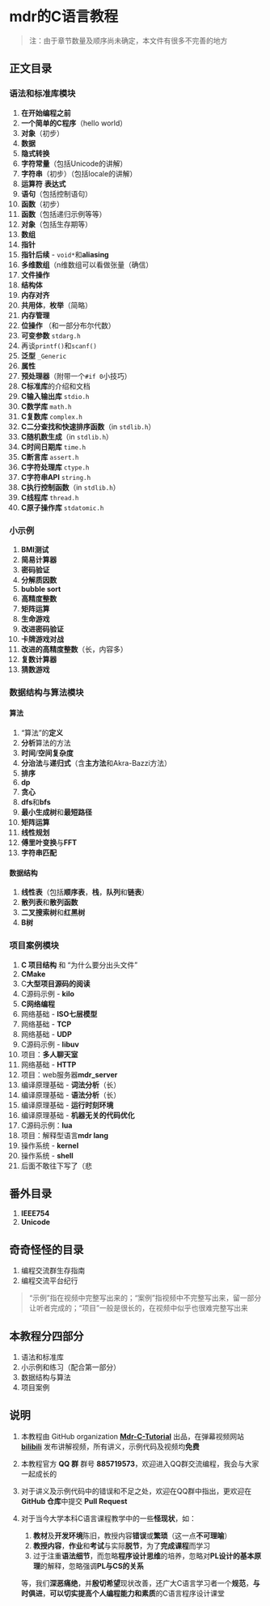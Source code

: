 # mdr的C语言教程

> 注：由于章节数量及顺序尚未确定，本文件有很多不完善的地方

## 正文目录

### 语法和标准库模块

1. **在开始编程之前**
2. **一个简单的C程序**（hello world）
3. **对象**（初步）
4. **数据**
5. **隐式转换**
6. **字符常量**（包括Unicode的讲解）
7. **字符串**（初步）（包括locale的讲解）
8. **运算符** **表达式**
9. **语句**（包括控制语句）
10. **函数**（初步）
11. **函数**（包括递归示例等等）
12. **对象**（包括生存期等）
13. **数组**
14. **指针**
15. **指针后续** - `void*`和**aliasing**
16. **多维数组**（n维数组可以看做张量（确信）
17. **文件操作**
18. **结构体**
19. **内存对齐**
20. **共用体**，**枚举**（简略）
21. **内存管理**
22. **位操作** （和一部分布尔代数）
23. **可变参数** `stdarg.h`
24. 再谈`printf()`和`scanf()`
25. **泛型** `_Generic`
26. **属性**
27. **预处理器**（附带一个`#if 0`小技巧）
28. **C标准库**的介绍和文档
29. **C输入输出库** `stdio.h`
30. **C数学库** `math.h`
31. **C复数库** `complex.h`
32. **C二分查找和快速排序函数**（in `stdlib.h`）
33. **C随机数生成**（in `stdlib.h`）
34. **C时间日期库** `time.h`
35. **C断言库** `assert.h`
36. **C字符处理库** `ctype.h`
37. **C字符串API** `string.h`
38. **C执行控制函数**（in `stdlib.h`）
39. **C线程库** `thread.h`
40. **C原子操作库** `stdatomic.h`

### 小示例

1. **BMI测试**
2. **简易计算器**
3. **密码验证**
4. **分解质因数**
5. **bubble sort**
6. **高精度整数**
7. **矩阵运算**
8. **生命游戏**
9. **改进密码验证**
10. **卡牌游戏对战**
11. **改进的高精度整数**（长，内容多）
12. **复数计算器**
13. **猜数游戏**

### 数据结构与算法模块

#### 算法

1. “算法”的**定义**
2. **分析**算法的方法
3. **时间**/**空间复杂度**
4. **分治法**与**递归式**（含**主方法**和Akra-Bazzi方法）
5. **排序**
6. **dp**
7. **贪心**
8. **dfs**和**bfs**
9. **最小生成树**和**最短路径**
10. **矩阵运算**
11. **线性规划**
12. **傅里叶变换**与**FFT**
13. **字符串匹配**

#### 数据结构

1. **线性表**（包括**顺序表**，**栈**，**队列**和**链表**）
2. **散列表**和**散列函数**
3. **二叉搜索树**和**红黑树**
4. **B树**

### 项目案例模块

1. **C 项目结构** 和 “为什么要分出头文件”
2. **CMake**
3. C**大型项目源码的阅读**
4. C源码示例 - **kilo**
5. **C网络编程**
6. 网络基础 - **ISO七层模型**
7. 网络基础 - **TCP**
8. 网络基础 - **UDP**
9. C源码示例 - **libuv**
10. 项目：**多人聊天室**
11. 网络基础 - **HTTP**
12. 项目：web服务器**mdr_server**
13. 编译原理基础 - **词法分析**（长）
14. 编译原理基础 - **语法分析**（长）
15. 编译原理基础 - **运行时刻环境**
16. 编译原理基础 - **机器无关的代码优化**
17. C源码示例：**lua**
18. 项目：解释型语言**mdr lang**
19. 操作系统 - **kernel**
20. 操作系统 - **shell**
21. 后面不敢往下写了（悲

## 番外目录

1. **IEEE754**
2. **Unicode**

## 奇奇怪怪的目录

1. 编程交流群生存指南
2. 编程交流平台纪行

> “示例”指在视频中完整写出来的；“案例”指视频中不完整写出来，留一部分让听者完成的；“项目”一般是很长的，在视频中似乎也很难完整写出来

## 本教程分四部分

1. 语法和标准库
2. 小示例和练习（配合第一部分）
3. 数据结构与算法
4. 项目案例

## 说明

1. 本教程由 GitHub organization [**Mdr-C-Tutorial**](https://github.com/Mdr-C-Tutorial) 出品，在弹幕视频网站 [**bilibili**](https://www.bilibili.com/) 发布讲解视频，所有讲义，示例代码及视频均**免费**
2. 本教程官方 **QQ 群** 群号 **885719573**，欢迎进入QQ群交流编程，我会与大家一起成长的
3. 对于讲义及示例代码中的错误和不足之处，欢迎在QQ群中指出，更欢迎在 **GitHub 仓库**中提交 **Pull Request**
4. 对于当今大学本科C语言课程教学中的一些**怪现状**，如：
   1. **教材**及**开发环境**陈旧，教授内容**错误**或**繁琐**（这一点**不可理喻**）
   2. **教授内容**，**作业**和**考试**与实际**脱节**，为了**完成课程**而学习
   3. 过于注重**语法细节**，而忽略**程序设计思维**的培养，忽略对**PL设计的基本原理**的解释，忽略强调**PL与CS的关系**

    等，我们**深恶痛绝**，并**殷切希望**现状改善，还广大C语言学习者一个**规范**，**与时俱进**，**可以切实提高个人编程能力和素质**的C语言程序设计课堂
